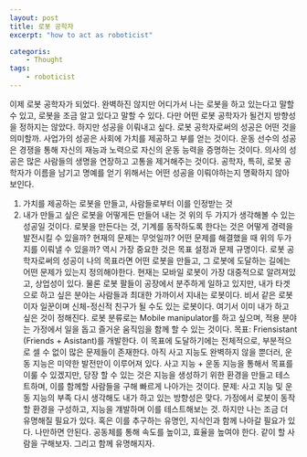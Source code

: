 ```yaml
---
layout: post
title: 로봇 공학자
excerpt: "how to act as roboticist"

categoris:
    - Thought
tags:
    - roboticist
---
```


이제 로봇 공학자가 되었다. 완벽하진 않지만 어디가서 나는 로봇을 하고 있는다고 말할 수 있고, 로봇을 조금 알고 있다고 말할 수 있다. 다만 어떤 로봇 공학자가 될건지 방향성을 정하지는 않았다. 하지만 성공을 이뤄내고 싶다. 로봇 공학자로써의 성공은 어떤 것을 의미할까. 사업가의 성공은 사회에 가치를 제공하고 부를 얻는 것이다. 운동 선수의 성공은 경쟁을 통해 자신의 재능과 노력으로 자신의 운동 능력을 증명하는 것이다. 의사의 성공은 많은 사람들의 생명을 연장하고 고통을 제거해주는 것이다. 공학자, 특히, 로봇 공학자가 이름을 남기고 명예를 얻기 위해서는 어떤 성공을 이뤄야하는지 명확하지 않아 보인다. 
1. 가치를 제공하는 로봇을 만들고, 사람들로부터 이를 인정받는 것 
2. 내가 만들고 싶은 로봇을 어떻게든 만들어 내는 것
위의 두 가지가 생각해볼 수 있는 성공일 것이다. 로봇을 만든다는 것, 기계를 동작하도록 한다는 것은 어떻게 경력을 발전시킬 수 있을까? 현재의 문제는 무엇일까? 어떤 문제를 해결했을 때 위의 두가지를 이뤄낼 수 있을까?
역시 가장 중요한 것은 목표 설정과 문제 규명이다. 로봇 공학자로써의 성공이 나의 목표라면 어떤 로봇을 만들고, 그 로봇에 도달하는 길에는 어떤 문제가 있는지 정의해야한다. 현재는 모바일 로봇이 가장 대중적으로 알려져있고, 상업성이 있다. 물론 로봇 팔들이 공장에서 분주하게 일하고 있지만, 내가 타겟으로 하고 싶은 분야는 사람들과 최대한 가까이서 지내는 로봇이다. 비서 같은 로봇이자 일꾼이며 신체-정신적 친구가 될 수도 있는 로봇이다. 여기서 이미 내가 하고 싶은 것이 정해진다. 로봇 분류로는 Mobile manipulator를 하고 싶으며, 적용 분야는 가정에서 일을 돕고 즐거운 움직임을 함께 할 수 있는 것이다.
목표: Friensistant (Friends + Asistant)를 개발한다. 
이 목표에 도달하기에는 전체적으로, 부분적으로 셀 수 없이 많은 문제들이 존재한다. 아직 사고 지능도 완벽하지 않을 뿐더러, 운동 지능은 미약한 발전만이 이루어져 있다. 사고 지능 + 운동 지능을 통해서 목표를 이룰 수 있겠지만, 당장 할 수 있는 것은 지능을 생성하기 위한 환경을 만들고 테스트하며, 이를 함께할 사람들을 구해 빠르게 나아가는 것이다. 
문제: 사고 지능 및 운동 지능의 부족
다시 생각해도 내가 하고 있는 방향성은 맞다. 가정에서 로봇이 동작할 환경을 구성하고, 지능을 걔발하며 이를 테스트해보는 것. 하지만 나는 조금 더 유명해질 필요가 있다. 혹은 이를 추구하는 유명인, 지식인과 함께 나아갈 필요가 있다. 나만하면 안된다. 공동체를 통해 속도를 높이고, 효율을 높여야 한다. 같이 할 사람을 구해보자. 그리고 함께 유명해지자. 